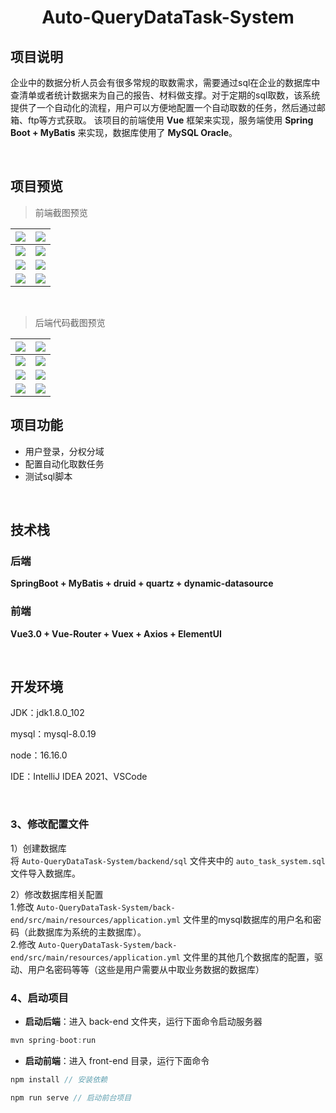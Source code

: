 <h1 align="center">Auto-QueryDataTask-System</h1>

## 项目说明
企业中的数据分析人员会有很多常规的取数需求，需要通过sql在企业的数据库中查清单或者统计数据来为自己的报告、材料做支撑。对于定期的sql取数，该系统提供了一个自动化的流程，用户可以方便地配置一个自动取数的任务，然后通过邮箱、ftp等方式获取。
该项目的前端使用 **Vue** 框架来实现，服务端使用 **Spring Boot + MyBatis** 来实现，数据库使用了 **MySQL Oracle**。

<br/>

## 项目预览

> 前端截图预览

|![](https://github.com/Yin-Zhuoyue/Auto-QueryDataTask-System/blob/main/img/preview1.png)   | ![](https://github.com/Yin-Zhuoyue/Auto-QueryDataTask-System/blob/main/img/preview2.png)  |
|---|---|
|![](https://github.com/Yin-Zhuoyue/Auto-QueryDataTask-System/blob/main/img/preview3.png)   |  ![](https://github.com/Yin-Zhuoyue/Auto-QueryDataTask-System/blob/main/img/preview4.png) |
|![](https://github.com/Yin-Zhuoyue/Auto-QueryDataTask-System/blob/main/img/preview5.png)   | ![](https://github.com/Yin-Zhuoyue/Auto-QueryDataTask-System/blob/main/img/preview6.png)  |
|![](https://github.com/Yin-Zhuoyue/Auto-QueryDataTask-System/blob/main/img/preview7.png)   |  ![](https://github.com/Yin-Zhuoyue/Auto-QueryDataTask-System/blob/main/img/preview8.png) |
<br/>


> 后端代码截图预览

|![](https://github.com/Yin-Zhuoyue/Auto-QueryDataTask-System/blob/main/img/preview1.png)   | ![](https://github.com/Yin-Zhuoyue/Auto-QueryDataTask-System/blob/main/img/preview2.png)  |
|---|---|
|![](https://github.com/Yin-Zhuoyue/Auto-QueryDataTask-System/blob/main/img/preview3.png)   |  ![](https://github.com/Yin-Zhuoyue/Auto-QueryDataTask-System/blob/main/img/preview4.png) |
|![](https://github.com/Yin-Zhuoyue/Auto-QueryDataTask-System/blob/main/img/preview5.png)   | ![](https://github.com/Yin-Zhuoyue/Auto-QueryDataTask-System/blob/main/img/preview6.png)  |
|![](https://github.com/Yin-Zhuoyue/Auto-QueryDataTask-System/blob/main/img/preview7.png)   |  ![](https://github.com/Yin-Zhuoyue/Auto-QueryDataTask-System/blob/main/img/preview8.png) |

## 项目功能

- 用户登录，分权分域
- 配置自动化取数任务
- 测试sql脚本

<br/>

## 技术栈

### 后端

**SpringBoot + MyBatis + druid + quartz + dynamic-datasource**

### 前端

**Vue3.0 + Vue-Router + Vuex + Axios + ElementUI**

<br/>

## 开发环境

JDK：jdk1.8.0_102

mysql：mysql-8.0.19

node：16.16.0

IDE：IntelliJ IDEA 2021、VSCode


<br/>

### 3、修改配置文件

1）创建数据库
<br>
将 `Auto-QueryDataTask-System/backend/sql` 文件夹中的 `auto_task_system.sql` 文件导入数据库。

2）修改数据库相关配置
<br>
1.修改 `Auto-QueryDataTask-System/back-end/src/main/resources/application.yml` 文件里的mysql数据库的用户名和密码（此数据库为系统的主数据库）。
<br>
2.修改 `Auto-QueryDataTask-System/back-end/src/main/resources/application.yml` 文件里的其他几个数据库的配置，驱动、用户名密码等等（这些是用户需要从中取业务数据的数据库）

### 4、启动项目

- **启动后端**：进入 back-end 文件夹，运行下面命令启动服务器
```js
mvn spring-boot:run
```
- **启动前端**：进入 front-end 目录，运行下面命令

```js
npm install // 安装依赖

npm run serve // 启动前台项目
```
